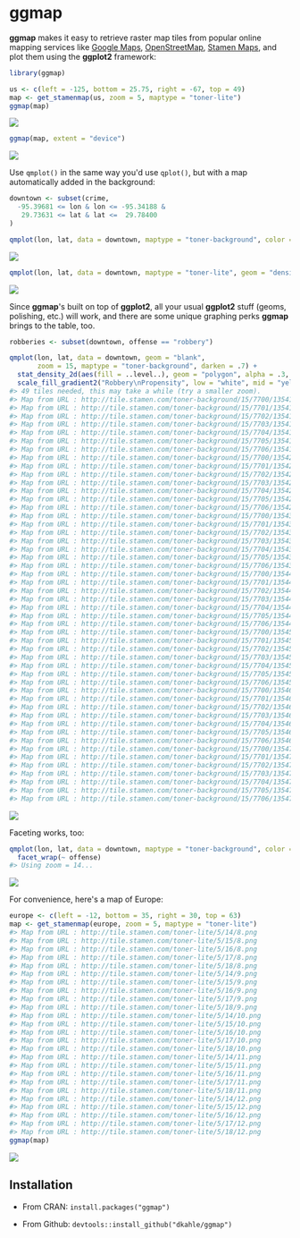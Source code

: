 <!-- README.md is generated from README.Rmd. Please edit that file -->
ggmap
=====

**ggmap** makes it easy to retrieve raster map tiles from popular online mapping services like [Google Maps](https://developers.google.com/maps/documentation/static-maps/?hl=en), [OpenStreetMap](https://www.openstreetmap.org), [Stamen Maps](http://maps.stamen.com), and plot them using the **ggplot2** framework:

``` r
library(ggmap)

us <- c(left = -125, bottom = 25.75, right = -67, top = 49)
map <- get_stamenmap(us, zoom = 5, maptype = "toner-lite")
ggmap(map)
```

![](README-maptypes-1.png)

``` r
ggmap(map, extent = "device")
```

![](README-maptypes-2.png)

Use `qmplot()` in the same way you'd use `qplot()`, but with a map automatically added in the background:

``` r
downtown <- subset(crime,
  -95.39681 <= lon & lon <= -95.34188 &
   29.73631 <= lat & lat <=  29.78400
)

qmplot(lon, lat, data = downtown, maptype = "toner-background", color = I("red"))
```

![](README-qmplot-1.png)

``` r
qmplot(lon, lat, data = downtown, maptype = "toner-lite", geom = "density2d", color = I("red"))
```

![](README-qmplot-2.png)

Since **ggmap**'s built on top of **ggplot2**, all your usual **ggplot2** stuff (geoms, polishing, etc.) will work, and there are some unique graphing perks **ggmap** brings to the table, too.

``` r
robberies <- subset(downtown, offense == "robbery")

qmplot(lon, lat, data = downtown, geom = "blank", 
       zoom = 15, maptype = "toner-background", darken = .7) +
  stat_density_2d(aes(fill = ..level..), geom = "polygon", alpha = .3, color = NA) +
  scale_fill_gradient2("Robbery\nPropensity", low = "white", mid = "yellow", high = "red", midpoint = 1500)
#> 49 tiles needed, this may take a while (try a smaller zoom).
#> Map from URL : http://tile.stamen.com/toner-background/15/7700/13541.png
#> Map from URL : http://tile.stamen.com/toner-background/15/7701/13541.png
#> Map from URL : http://tile.stamen.com/toner-background/15/7702/13541.png
#> Map from URL : http://tile.stamen.com/toner-background/15/7703/13541.png
#> Map from URL : http://tile.stamen.com/toner-background/15/7704/13541.png
#> Map from URL : http://tile.stamen.com/toner-background/15/7705/13541.png
#> Map from URL : http://tile.stamen.com/toner-background/15/7706/13541.png
#> Map from URL : http://tile.stamen.com/toner-background/15/7700/13542.png
#> Map from URL : http://tile.stamen.com/toner-background/15/7701/13542.png
#> Map from URL : http://tile.stamen.com/toner-background/15/7702/13542.png
#> Map from URL : http://tile.stamen.com/toner-background/15/7703/13542.png
#> Map from URL : http://tile.stamen.com/toner-background/15/7704/13542.png
#> Map from URL : http://tile.stamen.com/toner-background/15/7705/13542.png
#> Map from URL : http://tile.stamen.com/toner-background/15/7706/13542.png
#> Map from URL : http://tile.stamen.com/toner-background/15/7700/13543.png
#> Map from URL : http://tile.stamen.com/toner-background/15/7701/13543.png
#> Map from URL : http://tile.stamen.com/toner-background/15/7702/13543.png
#> Map from URL : http://tile.stamen.com/toner-background/15/7703/13543.png
#> Map from URL : http://tile.stamen.com/toner-background/15/7704/13543.png
#> Map from URL : http://tile.stamen.com/toner-background/15/7705/13543.png
#> Map from URL : http://tile.stamen.com/toner-background/15/7706/13543.png
#> Map from URL : http://tile.stamen.com/toner-background/15/7700/13544.png
#> Map from URL : http://tile.stamen.com/toner-background/15/7701/13544.png
#> Map from URL : http://tile.stamen.com/toner-background/15/7702/13544.png
#> Map from URL : http://tile.stamen.com/toner-background/15/7703/13544.png
#> Map from URL : http://tile.stamen.com/toner-background/15/7704/13544.png
#> Map from URL : http://tile.stamen.com/toner-background/15/7705/13544.png
#> Map from URL : http://tile.stamen.com/toner-background/15/7706/13544.png
#> Map from URL : http://tile.stamen.com/toner-background/15/7700/13545.png
#> Map from URL : http://tile.stamen.com/toner-background/15/7701/13545.png
#> Map from URL : http://tile.stamen.com/toner-background/15/7702/13545.png
#> Map from URL : http://tile.stamen.com/toner-background/15/7703/13545.png
#> Map from URL : http://tile.stamen.com/toner-background/15/7704/13545.png
#> Map from URL : http://tile.stamen.com/toner-background/15/7705/13545.png
#> Map from URL : http://tile.stamen.com/toner-background/15/7706/13545.png
#> Map from URL : http://tile.stamen.com/toner-background/15/7700/13546.png
#> Map from URL : http://tile.stamen.com/toner-background/15/7701/13546.png
#> Map from URL : http://tile.stamen.com/toner-background/15/7702/13546.png
#> Map from URL : http://tile.stamen.com/toner-background/15/7703/13546.png
#> Map from URL : http://tile.stamen.com/toner-background/15/7704/13546.png
#> Map from URL : http://tile.stamen.com/toner-background/15/7705/13546.png
#> Map from URL : http://tile.stamen.com/toner-background/15/7706/13546.png
#> Map from URL : http://tile.stamen.com/toner-background/15/7700/13547.png
#> Map from URL : http://tile.stamen.com/toner-background/15/7701/13547.png
#> Map from URL : http://tile.stamen.com/toner-background/15/7702/13547.png
#> Map from URL : http://tile.stamen.com/toner-background/15/7703/13547.png
#> Map from URL : http://tile.stamen.com/toner-background/15/7704/13547.png
#> Map from URL : http://tile.stamen.com/toner-background/15/7705/13547.png
#> Map from URL : http://tile.stamen.com/toner-background/15/7706/13547.png
```

![](README-styling-1.png)

Faceting works, too:

``` r
qmplot(lon, lat, data = downtown, maptype = "toner-background", color = offense) + 
  facet_wrap(~ offense)
#> Using zoom = 14...
```

![](README-faceting-1.png)

For convenience, here's a map of Europe:

``` r
europe <- c(left = -12, bottom = 35, right = 30, top = 63)
map <- get_stamenmap(europe, zoom = 5, maptype = "toner-lite")
#> Map from URL : http://tile.stamen.com/toner-lite/5/14/8.png
#> Map from URL : http://tile.stamen.com/toner-lite/5/15/8.png
#> Map from URL : http://tile.stamen.com/toner-lite/5/16/8.png
#> Map from URL : http://tile.stamen.com/toner-lite/5/17/8.png
#> Map from URL : http://tile.stamen.com/toner-lite/5/18/8.png
#> Map from URL : http://tile.stamen.com/toner-lite/5/14/9.png
#> Map from URL : http://tile.stamen.com/toner-lite/5/15/9.png
#> Map from URL : http://tile.stamen.com/toner-lite/5/16/9.png
#> Map from URL : http://tile.stamen.com/toner-lite/5/17/9.png
#> Map from URL : http://tile.stamen.com/toner-lite/5/18/9.png
#> Map from URL : http://tile.stamen.com/toner-lite/5/14/10.png
#> Map from URL : http://tile.stamen.com/toner-lite/5/15/10.png
#> Map from URL : http://tile.stamen.com/toner-lite/5/16/10.png
#> Map from URL : http://tile.stamen.com/toner-lite/5/17/10.png
#> Map from URL : http://tile.stamen.com/toner-lite/5/18/10.png
#> Map from URL : http://tile.stamen.com/toner-lite/5/14/11.png
#> Map from URL : http://tile.stamen.com/toner-lite/5/15/11.png
#> Map from URL : http://tile.stamen.com/toner-lite/5/16/11.png
#> Map from URL : http://tile.stamen.com/toner-lite/5/17/11.png
#> Map from URL : http://tile.stamen.com/toner-lite/5/18/11.png
#> Map from URL : http://tile.stamen.com/toner-lite/5/14/12.png
#> Map from URL : http://tile.stamen.com/toner-lite/5/15/12.png
#> Map from URL : http://tile.stamen.com/toner-lite/5/16/12.png
#> Map from URL : http://tile.stamen.com/toner-lite/5/17/12.png
#> Map from URL : http://tile.stamen.com/toner-lite/5/18/12.png
ggmap(map)
```

![](README-europe-1.png)

Installation
------------

-   From CRAN: `install.packages("ggmap")`

-   From Github: `devtools::install_github("dkahle/ggmap")`
